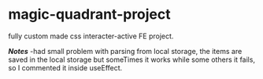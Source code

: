 # magic-quadrant-project

fully custom made css interacter-active FE project.

**_Notes_**
-had small problem with parsing from local storage, the items are saved in the local storage but someTimes it works while some others it fails, so I commented it inside useEffect.
